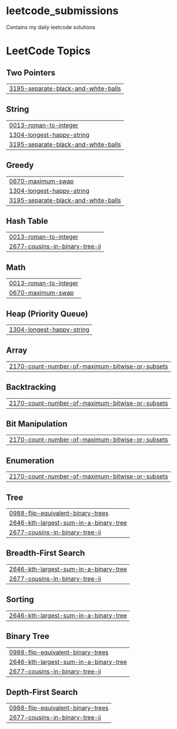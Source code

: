 # leetcode_submissions
Contains my daily leetcode solutions

<!---LeetCode Topics Start-->
# LeetCode Topics
## Two Pointers
|  |
| ------- |
| [3195-separate-black-and-white-balls](https://github.com/jerushimanto/leetcode_submissions/tree/master/3195-separate-black-and-white-balls) |
## String
|  |
| ------- |
| [0013-roman-to-integer](https://github.com/jerushimanto/leetcode_submissions/tree/master/0013-roman-to-integer) |
| [1304-longest-happy-string](https://github.com/jerushimanto/leetcode_submissions/tree/master/1304-longest-happy-string) |
| [3195-separate-black-and-white-balls](https://github.com/jerushimanto/leetcode_submissions/tree/master/3195-separate-black-and-white-balls) |
## Greedy
|  |
| ------- |
| [0670-maximum-swap](https://github.com/jerushimanto/leetcode_submissions/tree/master/0670-maximum-swap) |
| [1304-longest-happy-string](https://github.com/jerushimanto/leetcode_submissions/tree/master/1304-longest-happy-string) |
| [3195-separate-black-and-white-balls](https://github.com/jerushimanto/leetcode_submissions/tree/master/3195-separate-black-and-white-balls) |
## Hash Table
|  |
| ------- |
| [0013-roman-to-integer](https://github.com/jerushimanto/leetcode_submissions/tree/master/0013-roman-to-integer) |
| [2677-cousins-in-binary-tree-ii](https://github.com/jerushimanto/leetcode_submissions/tree/master/2677-cousins-in-binary-tree-ii) |
## Math
|  |
| ------- |
| [0013-roman-to-integer](https://github.com/jerushimanto/leetcode_submissions/tree/master/0013-roman-to-integer) |
| [0670-maximum-swap](https://github.com/jerushimanto/leetcode_submissions/tree/master/0670-maximum-swap) |
## Heap (Priority Queue)
|  |
| ------- |
| [1304-longest-happy-string](https://github.com/jerushimanto/leetcode_submissions/tree/master/1304-longest-happy-string) |
## Array
|  |
| ------- |
| [2170-count-number-of-maximum-bitwise-or-subsets](https://github.com/jerushimanto/leetcode_submissions/tree/master/2170-count-number-of-maximum-bitwise-or-subsets) |
## Backtracking
|  |
| ------- |
| [2170-count-number-of-maximum-bitwise-or-subsets](https://github.com/jerushimanto/leetcode_submissions/tree/master/2170-count-number-of-maximum-bitwise-or-subsets) |
## Bit Manipulation
|  |
| ------- |
| [2170-count-number-of-maximum-bitwise-or-subsets](https://github.com/jerushimanto/leetcode_submissions/tree/master/2170-count-number-of-maximum-bitwise-or-subsets) |
## Enumeration
|  |
| ------- |
| [2170-count-number-of-maximum-bitwise-or-subsets](https://github.com/jerushimanto/leetcode_submissions/tree/master/2170-count-number-of-maximum-bitwise-or-subsets) |
## Tree
|  |
| ------- |
| [0988-flip-equivalent-binary-trees](https://github.com/jerushimanto/leetcode_submissions/tree/master/0988-flip-equivalent-binary-trees) |
| [2646-kth-largest-sum-in-a-binary-tree](https://github.com/jerushimanto/leetcode_submissions/tree/master/2646-kth-largest-sum-in-a-binary-tree) |
| [2677-cousins-in-binary-tree-ii](https://github.com/jerushimanto/leetcode_submissions/tree/master/2677-cousins-in-binary-tree-ii) |
## Breadth-First Search
|  |
| ------- |
| [2646-kth-largest-sum-in-a-binary-tree](https://github.com/jerushimanto/leetcode_submissions/tree/master/2646-kth-largest-sum-in-a-binary-tree) |
| [2677-cousins-in-binary-tree-ii](https://github.com/jerushimanto/leetcode_submissions/tree/master/2677-cousins-in-binary-tree-ii) |
## Sorting
|  |
| ------- |
| [2646-kth-largest-sum-in-a-binary-tree](https://github.com/jerushimanto/leetcode_submissions/tree/master/2646-kth-largest-sum-in-a-binary-tree) |
## Binary Tree
|  |
| ------- |
| [0988-flip-equivalent-binary-trees](https://github.com/jerushimanto/leetcode_submissions/tree/master/0988-flip-equivalent-binary-trees) |
| [2646-kth-largest-sum-in-a-binary-tree](https://github.com/jerushimanto/leetcode_submissions/tree/master/2646-kth-largest-sum-in-a-binary-tree) |
| [2677-cousins-in-binary-tree-ii](https://github.com/jerushimanto/leetcode_submissions/tree/master/2677-cousins-in-binary-tree-ii) |
## Depth-First Search
|  |
| ------- |
| [0988-flip-equivalent-binary-trees](https://github.com/jerushimanto/leetcode_submissions/tree/master/0988-flip-equivalent-binary-trees) |
| [2677-cousins-in-binary-tree-ii](https://github.com/jerushimanto/leetcode_submissions/tree/master/2677-cousins-in-binary-tree-ii) |
<!---LeetCode Topics End-->